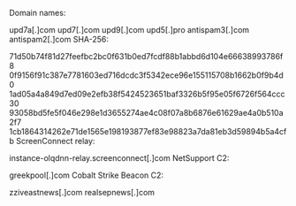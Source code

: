 Domain names:

upd7a[.]com
upd7[.]com
upd9[.]com
upd5[.]pro
antispam3[.]com
antispam2[.]com
SHA-256:

71d50b74f81d27feefbc2bc0f631b0ed7fcdf88b1abbd6d104e66638993786f8
0f9156f91c387e7781603ed716dcdc3f5342ece96e155115708b1662b0f9b4d0
1ad05a4a849d7ed09e2efb38f5424523651baf3326b5f95e05f6726f564ccc30
93058bd5fe5f046e298e1d3655274ae4c08f07a8b6876e61629ae4a0b510a2f7
1cb1864314262e71de1565e198193877ef83e98823a7da81eb3d59894b5a4cfb
ScreenConnect relay:

instance-olqdnn-relay.screenconnect[.]com
NetSupport C2:

greekpool[.]com
Cobalt Strike Beacon C2:

zziveastnews[.]com
realsepnews[.]com
